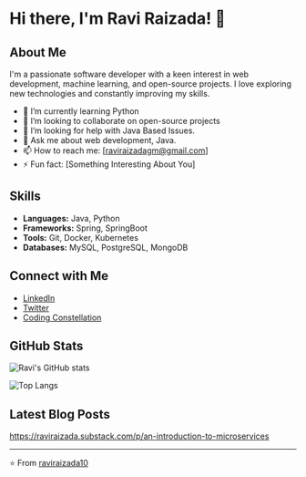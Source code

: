 # Hi there, I'm Ravi Raizada! 👋

## About Me

I'm a passionate software developer with a keen interest in web development, machine learning, and open-source projects. I love exploring new technologies and constantly improving my skills.

<!--- 🔭 I’m currently working on -->
- 🌱 I’m currently learning Python
- 👯 I’m looking to collaborate on open-source projects
- 🤔 I’m looking for help with Java Based Issues.
- 💬 Ask me about web development, Java.
- 📫 How to reach me: [raviraizadagm@gmail.com]
- ⚡ Fun fact: [Something Interesting About You]

## Skills

- **Languages:** Java, Python
- **Frameworks:** Spring, SpringBoot
- **Tools:** Git, Docker, Kubernetes
- **Databases:** MySQL, PostgreSQL, MongoDB

<!--## Projects

### [Project 1 Name]
Description of Project 1. Explain what it does, the technologies used, and your role in the project.

### [Project 2 Name]
Description of Project 2. Explain what it does, the technologies used, and your role in the project.-->

## Connect with Me

- [LinkedIn](https://www.linkedin.com/in/raviraizada10)
- [Twitter](https://twitter.com/raviraizada10)
- [Coding Constellation](https://raviraizada.substack.com/)

## GitHub Stats

![Ravi's GitHub stats](https://github-readme-stats.vercel.app/api?username=raviraizada10&show_icons=true&theme=radical)

![Top Langs](https://github-readme-stats.vercel.app/api/top-langs/?username=raviraizada10&layout=compact&theme=radical)

## Latest Blog Posts

<!-- BLOG-POST-LIST:START -->
https://raviraizada.substack.com/p/an-introduction-to-microservices
<!-- BLOG-POST-LIST:END -->

---

⭐️ From [raviraizada10](https://github.com/raviraizada10)

